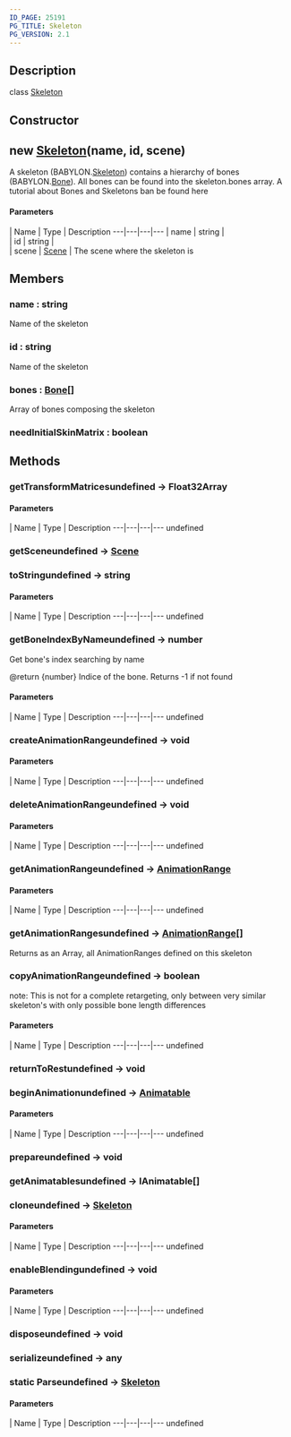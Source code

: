 ```yaml
---
ID_PAGE: 25191
PG_TITLE: Skeleton
PG_VERSION: 2.1
---
```

## Description

class [Skeleton](/classes/2.4/Skeleton)



## Constructor

## new [Skeleton](/classes/2.4/Skeleton)(name, id, scene)

A skeleton (BABYLON.[Skeleton](/classes/2.4/Skeleton)) contains a hierarchy of bones (BABYLON.[Bone](/classes/2.4/Bone)).
All bones can be found into the skeleton.bones array.
A tutorial about Bones and Skeletons ban be found here

#### Parameters
 | Name | Type | Description
---|---|---|---
 | name | string |    
 | id | string |    
 | scene | [Scene](/classes/2.4/Scene) |    The scene where the skeleton is
## Members

### name : string

Name of the skeleton

### id : string

Name of the skeleton

### bones : [Bone](/classes/2.4/Bone)[]

Array of bones composing the skeleton

### needInitialSkinMatrix : boolean



## Methods

### getTransformMatricesundefined &rarr; Float32Array



#### Parameters
 | Name | Type | Description
---|---|---|---
undefined
### getSceneundefined &rarr; [Scene](/classes/2.4/Scene)


### toStringundefined &rarr; string



#### Parameters
 | Name | Type | Description
---|---|---|---
undefined
### getBoneIndexByNameundefined &rarr; number

Get bone's index searching by name

@return {number} Indice of the bone. Returns -1 if not found

#### Parameters
 | Name | Type | Description
---|---|---|---
undefined
### createAnimationRangeundefined &rarr; void



#### Parameters
 | Name | Type | Description
---|---|---|---
undefined
### deleteAnimationRangeundefined &rarr; void



#### Parameters
 | Name | Type | Description
---|---|---|---
undefined
### getAnimationRangeundefined &rarr; [AnimationRange](/classes/2.4/AnimationRange)



#### Parameters
 | Name | Type | Description
---|---|---|---
undefined
### getAnimationRangesundefined &rarr; [AnimationRange](/classes/2.4/AnimationRange)[]

Returns as an Array, all AnimationRanges defined on this skeleton
### copyAnimationRangeundefined &rarr; boolean

note: This is not for a complete retargeting, only between very similar skeleton's with only possible bone length differences

#### Parameters
 | Name | Type | Description
---|---|---|---
undefined
### returnToRestundefined &rarr; void


### beginAnimationundefined &rarr; [Animatable](/classes/2.4/Animatable)



#### Parameters
 | Name | Type | Description
---|---|---|---
undefined
### prepareundefined &rarr; void


### getAnimatablesundefined &rarr; IAnimatable[]


### cloneundefined &rarr; [Skeleton](/classes/2.4/Skeleton)



#### Parameters
 | Name | Type | Description
---|---|---|---
undefined
### enableBlendingundefined &rarr; void



#### Parameters
 | Name | Type | Description
---|---|---|---
undefined
### disposeundefined &rarr; void


### serializeundefined &rarr; any


### static Parseundefined &rarr; [Skeleton](/classes/2.4/Skeleton)



#### Parameters
 | Name | Type | Description
---|---|---|---
undefined
